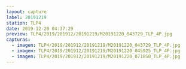 ```yaml
---
layout: capture
label: 20191219
station: TLP4
date: 2019-12-20 04:37:29
preview: TLP4/2019/201912/20191219/M20191220_043729_TLP_4P.jpg
capturas:
  - imagem: TLP4/2019/201912/20191219/M20191220_043729_TLP_4P.jpg
  - imagem: TLP4/2019/201912/20191219/M20191220_045925_TLP_4P.jpg
  - imagem: TLP4/2019/201912/20191219/M20191220_071850_TLP_4P.jpg
---
```

